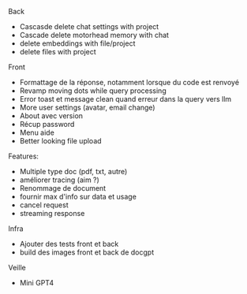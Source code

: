 Back

- Cascasde delete chat settings with project
- Cascade delete motorhead memory with chat
- delete embeddings with file/project
- delete files with project

Front

- Formattage de la réponse, notamment lorsque du code est renvoyé
- Revamp moving dots while query processing
- Error toast et message clean quand erreur dans la query vers llm
- More user settings (avatar, email change)
- About avec version
- Récup password
- Menu aide
- Better looking file upload

Features:

- Multiple type doc (pdf, txt, autre)
- améliorer tracing (aim ?)
- Renommage de document
- fournir max d'info sur data et usage
- cancel request
- streaming response

Infra

- Ajouter des tests front et back
- build des images front et back de docgpt

Veille

- Mini GPT4
